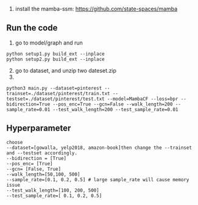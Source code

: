 

1. install the mamba-ssm: https://github.com/state-spaces/mamba




## Run the code

1. go to model/graph and run

```shell
python setup1.py build_ext --inplace
python setup2.py build_ext --inplace
```
2. go to dataset, and unzip two dateset.zip
3. 
```shell
python3 main.py --dataset=pinterest --trainset=./dataset/pinterest/train.txt --testset=./dataset/pinterest/test.txt --model=MambaCF --loss=bpr --bidirection=True --pos_enc=True --gcn=False --walk_length=200 --sample_rate=0.01 --test_walk_length=200 --test_sample_rate=0.01

```
## Hyperparameter
```
choose
--dataset=[gowalla, yelp2018, amazon-book]then change the --trainset and --testset accordingly.
--bidirection = [True]
--pos_enc= [True]
--gcn= [False, True]
--walk_length=[50,100, 500]
--sample_rate=[0.1, 0.2, 0.5] # large sample_rate will cause memory issue
--test_walk_length=[100, 200, 500]
--test_sample_rate=[ 0.1, 0.2, 0.5] 
```








